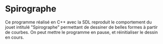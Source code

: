 # Spirographe

Ce programme réalisé en C++ avec la SDL reproduit le comportement du jouet intitulé "Spirographe" permettant de dessiner de belles formes à
partir de courbes.
On peut mettre le programme en pause, et réinitialiser le dessin en cours.
